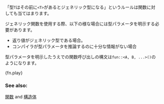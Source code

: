 <!-- The same set of rules can be applied to functions: a type `T` becomes
generic when preceded by `<T>`. -->
「型`T`はその前に`<T>`があるとジェネリック型になる」というルールは関数に対しても当てはまります。

<!-- Using generic functions sometimes requires explicitly specifying type
parameters. This may be if the function is called where the return type
is generic, or if the compiler doesn't have enough information to infer
the necessary type parameters. -->
ジェネリック関数を使用する際、以下の様な場合には型パラメータを明示する必要があります。

* 返り値がジェネリック型である場合。
* コンパイラが型パラメータを推論するのに十分な情報がない場合

<!-- A function call with explicitly specified type parameters looks like:
`fun::<A, B, ...>()`. -->
型パラメータを明示したうえでの関数呼び出しの構文は`fun::<A, B, ...>()`のようになります。

{fn.play}

### See also:

[関数][fn] and [構造体][structs]

[fn]:../fn.html
[structs]: ../custom_types/structs.html
